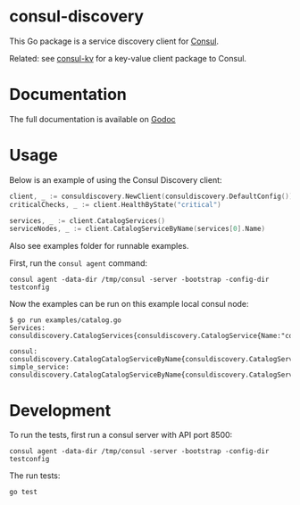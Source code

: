 consul-discovery
================

This Go package is a service discovery client for [Consul](http://www.consul.io).

Related: see [consul-kv](https://github.com/armon/consul-kv) for a key-value client package to Consul.

Documentation
=============

The full documentation is available on [Godoc](http://godoc.org/github.com/drnic/consul-discovery)

Usage
=====

Below is an example of using the Consul Discovery client:

```go
client, _ := consuldiscovery.NewClient(consuldiscovery.DefaultConfig())
criticalChecks, _ := client.HealthByState("critical")

services, _ := client.CatalogServices()
serviceNodes, _ := client.CatalogServiceByName(services[0].Name)
```

Also see examples folder for runnable examples.

First, run the `consul agent` command:

```
consul agent -data-dir /tmp/consul -server -bootstrap -config-dir testconfig
```

Now the examples can be run on this example local consul node:

```
$ go run examples/catalog.go
Services: consuldiscovery.CatalogServices{consuldiscovery.CatalogService{Name:"consul"...}

consul: consuldiscovery.CatalogCatalogServiceByName{consuldiscovery.CatalogServiceNode{Node:"drnic.local"...}
simple_service: consuldiscovery.CatalogCatalogServiceByName{consuldiscovery.CatalogServiceNode{Node:"drnic.local"...}
```

Development
===========

To run the tests, first run a consul server with API port 8500:

```
consul agent -data-dir /tmp/consul -server -bootstrap -config-dir testconfig
```

The run tests:

```
go test
```
